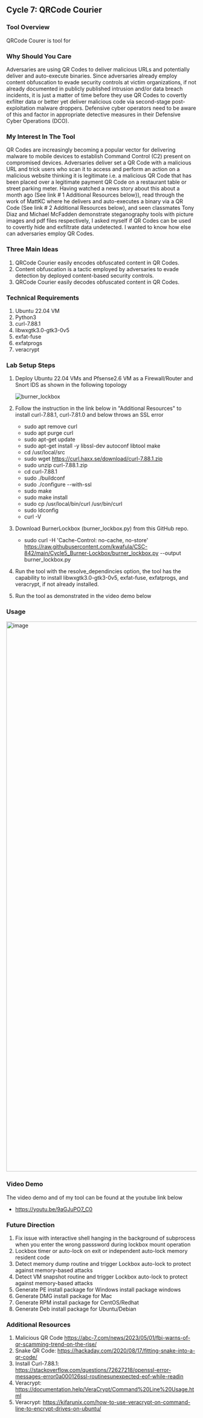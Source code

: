 ## Cycle 7: QRCode Courier
### Tool Overview 
QRCode Courer is tool for 

### Why Should You Care 
Adversaries are using QR Codes to deliver malicious URLs and potentially deliver and auto-execute binaries. Since adversaries already employ content obfuscation to evade security controls at victim organizations, if not already documented in publicly published intrusion and/or data breach incidents, it is just a matter of time before they use QR Codes to covertly exfilter data or better yet deliver malicious code via second-stage post-exploitation malware droppers. Defensive cyber operators need to be aware of this and factor in appropriate detective measures in their  Defensive Cyber Operations (DCO).

### My Interest In The Tool
QR Codes are increasingly becoming a popular vector for delivering malware to mobile devices to establish Command Control (C2) present on compromised devices. Adversaries deliver set a QR Code with a malicious URL and trick users who scan it to access and perform an action on a malicious website thinking it is legitimate i.e. a malicious QR Code that has been placed over a legitimate payment QR Code on a restaurant table or street parking meter. Having watched a news story about this about a month ago (See link # 1 Additional Resources below}), read through the work of MattKC where he delivers and auto-executes a binary via a QR Code (See link # 2 Additional Resources below), and seen classmates Tony Diaz and Michael McFadden demonstrate steganography tools with picture images and pdf files respectively, I asked myself if QR Codes can be used to covertly hide and exfiltrate data undetected. I wanted to know how else can adversaries employ QR Codes.

### Three Main Ideas
1) QRCode Courier easily encodes obfuscated content in QR Codes.
2) Content obfuscation is a tactic employed by adversaries to evade detection by deployed content-based security controls.
3) QRCode Courier easily decodes obfuscated content in QR Codes.

### Technical Requirements
1) Ubuntu 22.04 VM
3) Python3 
4) curl-7.88.1
5) libwxgtk3.0-gtk3-0v5
6) exfat-fuse
7) exfatprogs
8) veracrypt

### Lab Setup Steps 
1) Deploy Ubuntu 22.04 VMs and Pfsense2.6 VM as a Firewall/Router and Snort IDS as shown in the following topology
   
   ![burner_lockbox](https://github.com/kwafula/CSC-842/assets/95890992/19d101b8-b82d-461f-86f7-28696dc7a08b)

3) Follow the instruction in the link below in "Additional Resources" to install curl-7.88.1, curl-7.81.0 and below throws an SSL error
   
   - sudo apt remove curl
   - sudo apt purge curl
   - sudo apt-get update
   - sudo apt-get install -y libssl-dev autoconf libtool make
   - cd /usr/local/src
   - sudo wget https://curl.haxx.se/download/curl-7.88.1.zip
   - sudo unzip curl-7.88.1.zip
   - cd curl-7.88.1
   - sudo ./buildconf
   - sudo ./configure --with-ssl 
   - sudo make
   - sudo make install
   - sudo cp /usr/local/bin/curl /usr/bin/curl
   - sudo ldconfig
   - curl -V
   
5) Download BurnerLockbox (burner_lockbox.py) from this GitHub repo.
   
   - sudo curl -H 'Cache-Control: no-cache, no-store' https://raw.githubusercontent.com/kwafula/CSC-842/main/Cycle5_Burner-Lockbox/burner_lockbox.py --output burner_lockbox.py
   
7) Run the tool with the resolve_dependincies option, the tool has the capability to install libwxgtk3.0-gtk3-0v5, exfat-fuse, exfatprogs, and veracrypt, if not already installed.
8) Run the tool as demonstrated in the video demo below

### Usage

<img width="1451" alt="image" src="https://github.com/kwafula/CSC-842/assets/95890992/b52ead7c-893c-4395-9158-89c86847ddcb">

### Video Demo
The video demo and of my tool can be found at the youtube link below
   - https://youtu.be/9aGJuPO7_C0

### Future Direction 
1) Fix issue with interactive shell hanging in the background of subprocess when you enter the wrong passsword during lockbox mount operation
2) Lockbox timer or auto-lock on exit or independent auto-lock memory resident code
3) Detect memory dump routine and trigger Lockbox auto-lock to protect against memory-based attacks 
4) Detect VM snapshot routine and trigger Lockbox auto-lock to  protect against memory-based attacks 
5) Generate PE install package for Windows install package windows
6) Generate DMG install package for Mac
7) Generate RPM install package for CentOS/Redhat
8) Generate Deb install package for Ubuntu/Debian

### Additional Resources
1) Malicious QR Code       https://abc-7.com/news/2023/05/01/fbi-warns-of-qr-scamming-trend-on-the-rise/
2) Snake QR Code:          https://hackaday.com/2020/08/17/fitting-snake-into-a-qr-code/
3) Install Curl-7.88.1:    https://stackoverflow.com/questions/72627218/openssl-error-messages-error0a000126ssl-routinesunexpected-eof-while-readin
4) Veracrypt:              https://documentation.help/VeraCrypt/Command%20Line%20Usage.html 
5) Veracrypt:              https://kifarunix.com/how-to-use-veracrypt-on-command-line-to-encrypt-drives-on-ubuntu/


